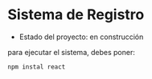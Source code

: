 <h1> Sistema de Registro</h1> 

- Estado del proyecto: en construcción

para ejecutar el sistema, debes poner:

```npm instal react```
